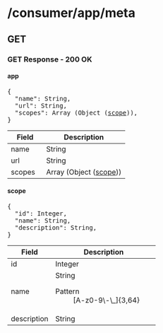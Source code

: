 
# /consumer/app/meta


## GET


### GET Response - 200 OK

<div id="psx_model_App" class="psx-object"><h4>app</h4><pre class="psx-object-json"><span class="psx-object-json-pun">{</span>
  <span class="psx-object-json-key">"name"</span><span class="psx-object-json-pun">: </span><span class="psx-property-type">String</span><span class="psx-object-json-pun">,</span>
  <span class="psx-object-json-key">"url"</span><span class="psx-object-json-pun">: </span><span class="psx-property-type">String</span><span class="psx-object-json-pun">,</span>
  <span class="psx-object-json-key">"scopes"</span><span class="psx-object-json-pun">: </span><span class="psx-property-type">Array (Object (<a href="#psx_model_Scope" title="RFC4648">scope</a>))</span><span class="psx-object-json-pun">,</span>
<span class="psx-object-json-pun">}</span></pre><table class="table psx-object-properties"><colgroup><col width="30%" /><col width="70%" /></colgroup><thead><tr><th>Field</th><th>Description</th></tr></thead><tbody><tr><td><span class="psx-property-name psx-property-optional">name</span></td><td><span class="psx-property-type">String</span><br /><div class="psx-property-description"></div></td></tr><tr><td><span class="psx-property-name psx-property-optional">url</span></td><td><span class="psx-property-type">String</span><br /><div class="psx-property-description"></div></td></tr><tr><td><span class="psx-property-name psx-property-optional">scopes</span></td><td><span class="psx-property-type">Array (Object (<a href="#psx_model_Scope" title="RFC4648">scope</a>))</span><br /><div class="psx-property-description"></div></td></tr></tbody></table></div>
<div id="psx_model_Scope" class="psx-object"><h4>scope</h4><pre class="psx-object-json"><span class="psx-object-json-pun">{</span>
  <span class="psx-object-json-key">"id"</span><span class="psx-object-json-pun">: </span><span class="psx-property-type">Integer</span><span class="psx-object-json-pun">,</span>
  <span class="psx-object-json-key">"name"</span><span class="psx-object-json-pun">: </span><span class="psx-property-type">String</span><span class="psx-object-json-pun">,</span>
  <span class="psx-object-json-key">"description"</span><span class="psx-object-json-pun">: </span><span class="psx-property-type">String</span><span class="psx-object-json-pun">,</span>
<span class="psx-object-json-pun">}</span></pre><table class="table psx-object-properties"><colgroup><col width="30%" /><col width="70%" /></colgroup><thead><tr><th>Field</th><th>Description</th></tr></thead><tbody><tr><td><span class="psx-property-name psx-property-optional">id</span></td><td><span class="psx-property-type">Integer</span><br /><div class="psx-property-description"></div></td></tr><tr><td><span class="psx-property-name psx-property-optional">name</span></td><td><span class="psx-property-type">String</span><br /><div class="psx-property-description"></div><dl class="psx-property-constraint"><dt>Pattern</dt><dd><span class="psx-constraint-pattern">[A-z0-9\-\_]{3,64}</span></dd></dl></td></tr><tr><td><span class="psx-property-name psx-property-optional">description</span></td><td><span class="psx-property-type">String</span><br /><div class="psx-property-description"></div></td></tr></tbody></table></div>
